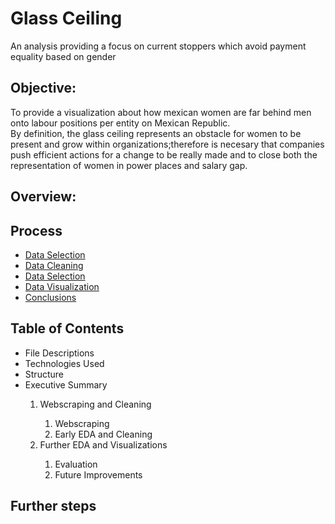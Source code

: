 # Glass Ceiling
An analysis providing a focus on current stoppers which avoid payment equality based on gender

## Objective:
To provide a visualization about how mexican women are far behind men onto labour positions per entity on Mexican Republic. <br />
By definition, the glass ceiling represents an obstacle for women to be present and grow within organizations;therefore is necesary that companies push efficient actions for a change to be really made and to close both the representation of women in power places and salary gap.

## Overview: 

## Process
* [Data Selection](https://github.com/wer1ix/glassCeiling/tree/main/Data)
* [Data Cleaning](https://github.com/wer1ix/glassCeiling/tree/main/Data_Cleaning_Process)
* [Data Selection](https://github.com/wer1ix/glassCeiling/tree/main/Documentation)
* [Data Visualization](https://github.com/wer1ix/glassCeiling/blob/main/Documentation/GlassCeiling_LabourPOV.ipynb)
* [Conclusions](https://github.com/wer1ix/glassCeiling/blob/main/Documentation/GlassCeiling_LabourPOV.ipynb)

## Table of Contents
<ul>
<li> File Descriptions </li> 
<li> Technologies Used </li>
<li> Structure </li>
<li> Executive Summary </li>
  <ol>
  <li> Webscraping and Cleaning </li>
    <ol>
    <li> Webscraping </li>
    <li> Early EDA and Cleaning </li>
    </ol>
  <li> Further EDA and Visualizations </li>
    <ol>
     <li> Evaluation </li>
     <li> Future Improvements </li>
     </ol>
   </ol>
</ul>

## Further steps
